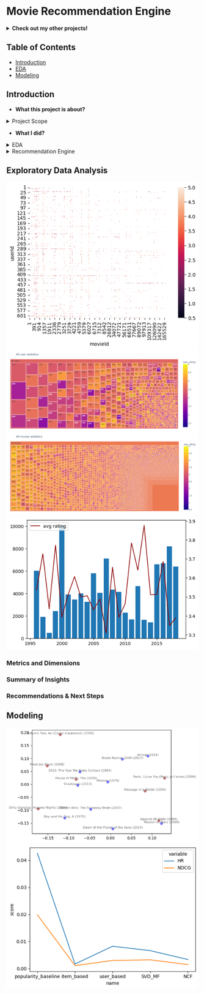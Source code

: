 # Movie Recommendation Engine

<details>
<summary><b>Check out my other projects!</b></summary>
  
[Demand Forecasting](https://github.com/lexie21/demandforecasting)

[Loan Defaulter](https://github.com/lexie21/loandefaulter)

</details>

## Table of Contents
- [Introduction](#Introduction)
- [EDA](#Exploratory-Data-Analysis)
- [Modeling](#Modeling)

## Introduction

- <b>What this project is about?</b>
<details>
<summary>
Project Scope

</summary>
  Our objective is to explore how many ratings are given and whether they tend to be high or low, segmented by viewer demographics. By identifying patterns in how different groups rate movies, we can gain insights into audience preferences and biases.

The findings from this analysis will serve as a foundation for the next stage—developing a personalized movie recommendation system. By understanding rating tendencies across different viewer segments, we can refine recommendation algorithms to provide more relevant and engaging movie suggestions.
</details>

- <b>What I did?</b>
<details>
<summary>
EDA
  
</summary>

- Explored rating distributions and trends across different viewer demographics to understand audience preferences.
</details>
<details>
<summary>
Recommendation Engine
  
</summary>
  
- Used popularity-based recommendations as a starting baseline, followed by user-based approach, matrix factorization via SVD and finally neural collaborative filtering for more personalized recommendations
</details>

## Exploratory Data Analysis
![Alt Text](https://github.com/lexie21/movierecommender/blob/main/frequency.png)
![Alt Text](https://github.com/lexie21/movierecommender/blob/main/user_stats.png)
![Alt Text](https://github.com/lexie21/movierecommender/blob/main/movie_stats.png)
![Alt Text](https://github.com/lexie21/movierecommender/blob/main/ratings.png)



<h3>Metrics and Dimensions</h3>


<h3>Summary of Insights</h3>

<h3>Recommendations & Next Steps</h3>

## Modeling
![Alt Text](https://github.com/lexie21/movierecommender/blob/main/MF.png)
![Alt Text](https://github.com/lexie21/movierecommender/blob/main/metrics.png)
